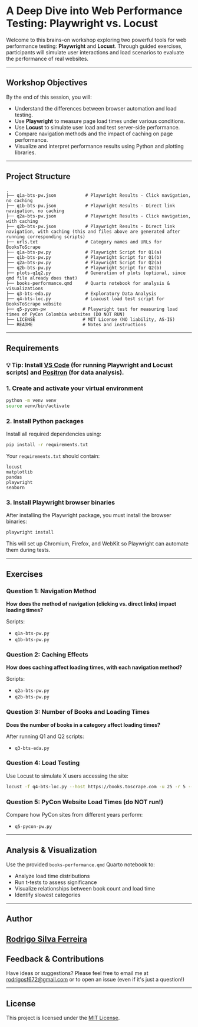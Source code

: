 # A Deep Dive into Web Performance Testing: Playwright vs. Locust

Welcome to this brains-on workshop exploring two powerful tools for web performance testing: **Playwright** and **Locust**. Through guided exercises, participants will simulate user interactions and load scenarios to evaluate the performance of real websites.

---

## Workshop Objectives

By the end of this session, you will:
- Understand the differences between browser automation and load testing.
- Use **Playwright** to measure page load times under various conditions.
- Use **Locust** to simulate user load and test server-side performance.
- Compare navigation methods and the impact of caching on page performance.
- Visualize and interpret performance results using Python and plotting libraries.

---

## Project Structure

```
.
├── q1a-bts-pw.json           # Playwright Results - Click navigation, no caching
├── q1b-bts-pw.json           # Playwright Results - Direct link navigation, no caching
├── q2a-bts-pw.json           # Playwright Results - Click navigation, with caching
├── q2b-bts-pw.json           # Playwright Results - Direct link navigation, with caching (this and files above are generated after running corresponding scripts)
├── urls.txt                  # Category names and URLs for BooksToScrape
├── q1a-bts-pw.py             # Playwright Script for Q1(a)
├── q1b-bts-pw.py             # Playwright Script for Q1(b)
├── q2a-bts-pw.py             # Playwright Script for Q2(a)
├── q2b-bts-pw.py             # Playwright Script for Q2(b)
├── plots-q1q2.py             # Generation of plots (optional, since qmd file already does that)
├── books-performance.qmd     # Quarto notebook for analysis & visualizations
├── q3-bts-eda.py             # Exploratory Data Analysis
├── q4-bts-loc.py             # Loacust load test script for BooksToScrape website
├── q5-pycon-pw              # Playwright test for measuring load times of PyCon Colombia websites (DO NOT RUN)
├── LICENSE                  # MIT License (NO liability, AS-IS)
└── README                   # Notes and instructions             
```

---

## Requirements

### 💡 Tip: Install [VS Code](https://code.visualstudio.com/) (for running Playwright and Locust scripts) and [Positron](https://positron.posit.co/download.html) (for data analysis).

### 1. Create and activate your virtual environment
```bash
python -m venv venv
source venv/bin/activate
```

### 2. Install Python packages

Install all required dependencies using:

```bash
pip install -r requirements.txt
```

Your `requirements.txt` should contain:

```
locust
matplotlib
pandas
playwright
seaborn
```

### 3. Install Playwright browser binaries

After installing the Playwright package, you must install the browser binaries:

```bash
playwright install
```

This will set up Chromium, Firefox, and WebKit so Playwright can automate them during tests.

---

## Exercises

### Question 1: Navigation Method
**How does the method of navigation (clicking vs. direct links) impact loading times?**

Scripts:
- `q1a-bts-pw.py`
- `q1b-bts-pw.py`


### Question 2: Caching Effects
**How does caching affect loading times, with each navigation method?**

Scripts:
- `q2a-bts-pw.py`
- `q2b-bts-pw.py`

### Question 3: Number of Books and Loading Times
**Does the number of books in a category affect loading times?**

After running Q1 and Q2 scripts:
- `q3-bts-eda.py`

### Question 4: Load Testing
Use Locust to simulate X users accessing the site:
```bash
locust -f q4-bts-loc.py --host https://books.toscrape.com -u 25 -r 5 --run-time 30s
```

### Question 5: PyCon Website Load Times (do NOT run!)
Compare how PyCon sites from different years perform:
- `q5-pycon-pw.py`

---

## Analysis & Visualization

Use the provided `books-performance.qmd` Quarto notebook to:

- Analyze load time distributions
- Run t-tests to assess significance
- Visualize relationships between book count and load time
- Identify slowest categories

---

## Author

[Rodrigo Silva Ferreira](https://www.linkedin.com/in/rsf309/)
---

## Feedback & Contributions

Have ideas or suggestions? Please feel free to email me at rodrigosf672@gmail.com or to open an issue (even if it's just a question!)

---

## License

This project is licensed under the [MIT License](LICENSE).
